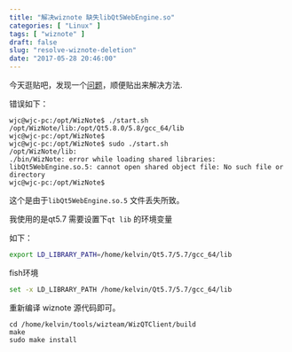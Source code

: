 ```yaml
---
title: "解决wiznote 缺失libQt5WebEngine.so"
categories: [ "Linux" ]
tags: [ "wiznote" ]
draft: false
slug: "resolve-wiznote-deletion"
date: "2017-05-28 20:46:00"
---
```


今天逛贴吧，发现一个[问题](https://tieba.baidu.com/p/5121193231)，顺便贴出来解决方法.

错误如下：
```
wjc@wjc-pc:/opt/WizNote$ ./start.sh
/opt/WizNote/lib:/opt/Qt5.8.0/5.8/gcc_64/lib
wjc@wjc-pc:/opt/WizNote$ 
wjc@wjc-pc:/opt/WizNote$ sudo ./start.sh
/opt/WizNote/lib:
./bin/WizNote: error while loading shared libraries: libQt5WebEngine.so.5: cannot open shared object file: No such file or directory
wjc@wjc-pc:/opt/WizNote$ 
```


<!--more-->


这个是由于`libQt5WebEngine.so.5` 文件丢失所致。

我使用的是qt5.7 需要设置下`qt lib` 的环境变量

如下：

```bash
export LD_LIBRARY_PATH=/home/kelvin/Qt5.7/5.7/gcc_64/lib
```

fish环境
```bash
set -x LD_LIBRARY_PATH /home/kelvin/Qt5.7/5.7/gcc_64/lib

```
重新编译 wiznote 源代码即可。

```
cd /home/kelvin/tools/wizteam/WizQTClient/build
make
sudo make install 
```


